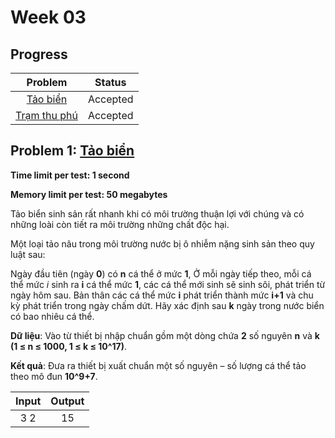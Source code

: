 # Week 03

## Progress
| Problem | Status |
|:---:|:---:|
| [Tảo biển](https://khmt.uit.edu.vn/wecode/cs112.2021/assignment/2/3) | Accepted |
| [Trạm thu phú](https://khmt.uit.edu.vn/wecode/cs112.2021/assignment/2/1) | Accepted |

## Problem 1: [Tảo biển](https://khmt.uit.edu.vn/wecode/cs112.2021/assignment/2/3)
**Time limit per test: 1 second**

**Memory limit per test: 50 megabytes**

Tảo biển sinh sản rất nhanh khi có môi trường thuận lợi với chúng và có những loài còn tiết ra môi trường những chất độc hại.

Một loại tảo nâu trong môi trường nước bị ô nhiễm nặng sinh sản theo quy luật sau:

Ngày đầu tiên (ngày **0**) có **n** cá thể ở mức **1**,
Ở mỗi ngày tiếp theo, mỗi cá thể mức *i* sinh ra **i** cá thể mức **1**, các cá thể mới sinh sẽ sinh sôi, phát triển từ ngày hôm sau.
Bản thân các cá thể mức **i** phát triển thành mức **i+1** và chu kỳ phát triển trong ngày chấm dứt.
Hãy xác định sau **k** ngày trong nước biển có bao nhiêu cá thể.

**Dữ liệu**: Vào từ thiết bị nhập chuẩn gồm một dòng chứa **2** số nguyên **n** và **k (1 ≤ n ≤ 1000, 1 ≤ k ≤ 10^17)**.

**Kết quả**: Đưa ra thiết bị xuất chuẩn một số nguyên – số lượng cá thể  tảo theo mô đun **10^9+7**.

| Input | Output |
|:---:|:---:|
| 3 2 | 15 |
